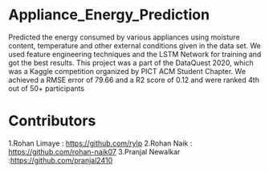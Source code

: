# Appliance_Energy_Prediction
Predicted the energy consumed by various appliances using moisture content, temperature and other external conditions given in the data set. We used feature engineering techniques and the LSTM Network for training and got the best results. This project was a part of the DataQuest 2020, which was a Kaggle competition organized by PICT ACM Student Chapter. We achieved a RMSE error of 79.66 and a R2 score of 0.12 and were ranked 4th out of 50+ participants

# Contributors

1.Rohan Limaye : https://github.com/rylp
2.Rohan Naik : https://github.com/rohan-naik07
3.Pranjal Newalkar :https://github.com/pranjal2410
